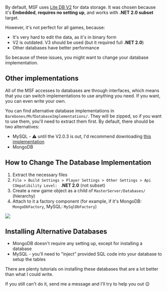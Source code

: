 

By default, MSF uses [Lite DB V2](https://github.com/mbdavid/LiteDB) for data storage. It was chosen because it's **Embedded**, **requires no setting up**, and works with **.NET 2.0 subset** target. 

However, it's not perfect for all games, because:

* It's very hard to edit the data, as it's in binary form
* V2 is outdated. V3 should be used (but it required full **.NET 2.0**)
* Other databases have better performance

So because of these issues, you might want to change your database implementation. 

## Other implementations

All of the MSF accesses to databases are through interfaces, which means that you can switch implementations to use anything you need. If you want, you can even write your own.

You can find alternative database implementations in `Barebones/MsfDatabaseImplementations/`. They will be zipped, so if you want to use them, you'll need to extract them first. By default, there should be two alternatives:

* MySQL - :warning: until the V2.0.3 is out, I'd recommend downloading [this implementation](https://mega.nz/#!VBVymKSB!eTmiG-sZMV4GnYxuGc6mL7Z4uZJzezaK-M3lh6MWvOM)
* MongoDB

## How to Change The Database Implementation

1. Extract the necessary files
1. `File > Build Settings > Player Settings > Other Settings > Api COmpatibility Level: ` **.NET 2.0** (not subset)
1. Create a new game object as a child of `MasterServer/Databases/` (hierarchy)
1. Attach to it a factory component (for example, if it's MongoDB: `MongoDbFactory`, MySQL: `MySqlDbFactory`)

![](http://i.imgur.com/iyFcIQu.png)

## Installing Alternative Databases

* MongoDB doesn't require any setting up, except for installing a database
* MySQL - you'll need to "inject" provided SQL code into your database to setup the tables

There are plenty tutorials on installing these databases that are a lot better than what I could write. 

If you still can't do it, send me a message and I'll try to help you out 😉 